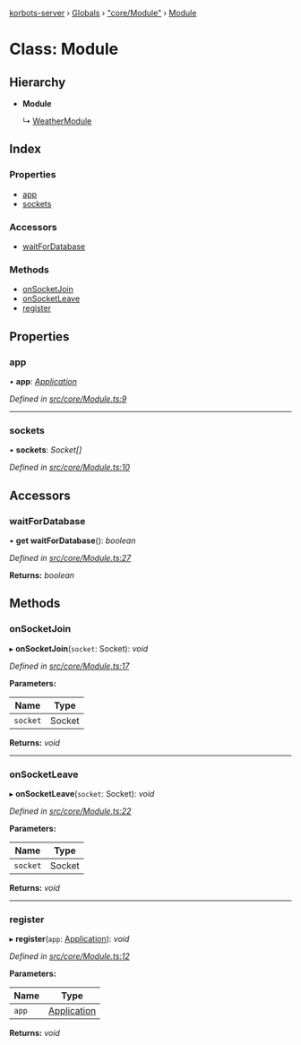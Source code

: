 [korbots-server](../README.md) › [Globals](../globals.md) › ["core/Module"](../modules/_core_module_.md) › [Module](_core_module_.module.md)

# Class: Module

## Hierarchy

* **Module**

  ↳ [WeatherModule](_modules_weathermodule_.weathermodule.md)

## Index

### Properties

* [app](_core_module_.module.md#app)
* [sockets](_core_module_.module.md#sockets)

### Accessors

* [waitForDatabase](_core_module_.module.md#waitfordatabase)

### Methods

* [onSocketJoin](_core_module_.module.md#onsocketjoin)
* [onSocketLeave](_core_module_.module.md#onsocketleave)
* [register](_core_module_.module.md#register)

## Properties

###  app

• **app**: *[Application](_core_application_.application.md)*

*Defined in [src/core/Module.ts:9](https://github.com/Xisabla/Korbots/blob/8331001/server/src/core/Module.ts#L9)*

___

###  sockets

• **sockets**: *Socket[]*

*Defined in [src/core/Module.ts:10](https://github.com/Xisabla/Korbots/blob/8331001/server/src/core/Module.ts#L10)*

## Accessors

###  waitForDatabase

• **get waitForDatabase**(): *boolean*

*Defined in [src/core/Module.ts:27](https://github.com/Xisabla/Korbots/blob/8331001/server/src/core/Module.ts#L27)*

**Returns:** *boolean*

## Methods

###  onSocketJoin

▸ **onSocketJoin**(`socket`: Socket): *void*

*Defined in [src/core/Module.ts:17](https://github.com/Xisabla/Korbots/blob/8331001/server/src/core/Module.ts#L17)*

**Parameters:**

Name | Type |
------ | ------ |
`socket` | Socket |

**Returns:** *void*

___

###  onSocketLeave

▸ **onSocketLeave**(`socket`: Socket): *void*

*Defined in [src/core/Module.ts:22](https://github.com/Xisabla/Korbots/blob/8331001/server/src/core/Module.ts#L22)*

**Parameters:**

Name | Type |
------ | ------ |
`socket` | Socket |

**Returns:** *void*

___

###  register

▸ **register**(`app`: [Application](_core_application_.application.md)): *void*

*Defined in [src/core/Module.ts:12](https://github.com/Xisabla/Korbots/blob/8331001/server/src/core/Module.ts#L12)*

**Parameters:**

Name | Type |
------ | ------ |
`app` | [Application](_core_application_.application.md) |

**Returns:** *void*
